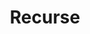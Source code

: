 ---
index: 3
layout: fragment
parent: lang
title: Recurse
links:
    GitHub: https://github.com/cufyorg/framework/blob/master/src/main/java/cufy/lang/Recurse.java
    Javadoc: https://framework.cufy.org/javadoc/cufy/lang/Recurse.html
description: >-
    The class Recurse is a representation class that can't be
    instanced nor inherited. It represents recursion. It could be used
    as the family of a Clazz, so it tells the method that a recursion
    is happening.
---
